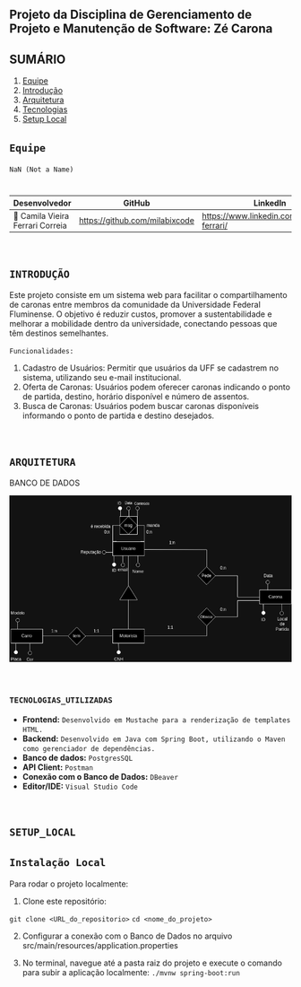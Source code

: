 ## **Projeto da Disciplina de Gerenciamento de Projeto e Manutenção de Software: Zé Carona**

## SUMÁRIO

1. [Equipe](#Equipe)
2. [Introdução](#INTRODUÇÃO)
3. [Arquitetura](#ARQUITETURA)
4. [Tecnologias](#TECNOLOGIAS_UTILIZADAS)
5. [Setup Local](#SETUP_LOCAL)

## ``Equipe``

``NaN (Not a Name)``
#  
|     Desenvolvedor       |    GitHub     |   LinkedIn   |
|-------------------------|---------------|--------------|
|👤 Camila Vieira Ferrari Correia|https://github.com/milabixcode|https://www.linkedin.com/in/camila-ferrari/|


<br>

## ``INTRODUÇÃO``

Este projeto consiste em um sistema web para facilitar o compartilhamento de caronas entre membros da comunidade da Universidade Federal Fluminense. O objetivo é reduzir custos, promover a sustentabilidade e melhorar a mobilidade dentro da universidade, conectando pessoas que têm destinos semelhantes.

``Funcionalidades:``
1. Cadastro de Usuários: Permitir que usuários da UFF se cadastrem no sistema, utilizando seu e-mail institucional.
2. Oferta de Caronas: Usuários podem oferecer caronas indicando o ponto de partida, destino, horário disponível e número de assentos.
3. Busca de Caronas: Usuários podem buscar caronas disponíveis informando o ponto de partida e destino desejados.

<br>

## ``ARQUITETURA``
BANCO DE DADOS

![Banco de dados](readme-assets/modelagem_banco.png)


<br>


### ``TECNOLOGIAS_UTILIZADAS``

* **Frontend:** `Desenvolvido em Mustache para a renderização de templates HTML.`
* **Backend:** `Desenvolvido em Java com Spring Boot, utilizando o Maven como gerenciador de dependências.`
* **Banco de dados:** `PostgresSQL`
* **API Client:** `Postman`
* **Conexão com o Banco de Dados:** `DBeaver`
* **Editor/IDE:** `Visual Studio Code`

<br>


## ``SETUP_LOCAL``


## ``Instalação Local``

Para rodar o projeto localmente:

1. Clone este repositório:

```git clone <URL_do_repositorio>```
```cd <nome_do_projeto>```

2. Configurar a conexão com o Banco de Dados no arquivo src/main/resources/application.properties

3. No terminal, navegue até a pasta raiz do projeto e execute o comando para subir a aplicação localmente:
```./mvnw spring-boot:run```


